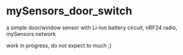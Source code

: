 # mySensors_door_switch
a simple door/window sensor with Li-Ion battery circuit, nRF24 radio, mySensors network

work in progress, do not expect to much ;)
